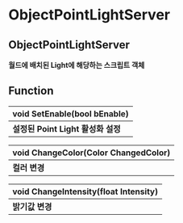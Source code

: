 # ObjectPointLightServer

## **ObjectPointLightServer**

**월드에 배치된 Light에 해당하는 스크립트 객체**



## **Function**

| **void SetEnable\(bool bEnable\)** |
| :--- |
| **설정된 Point Light 활성화 설정** |

| **void ChangeColor\(Color ChangedColor\)** |
| :--- |
| **컬러 변경** |

| **void ChangeIntensity\(float Intensity\)** |
| :--- |
| **밝기값 변경** |


